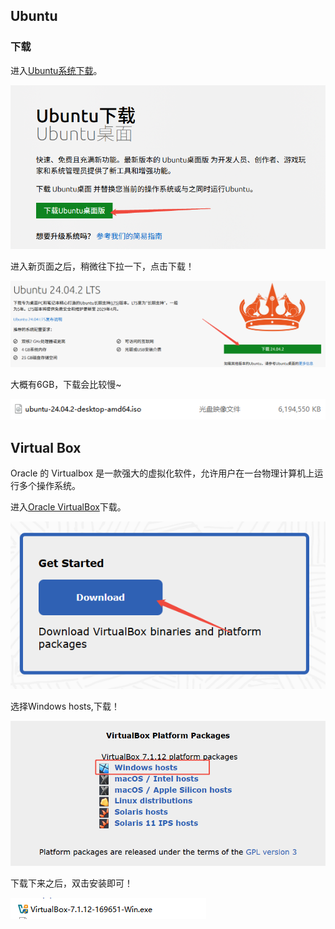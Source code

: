 

## Ubuntu

### 下载

进入[Ubuntu系统下载](https://cn.ubuntu.com/download)。

![image-20250718152239445](./assets/image-20250718152239445.png)

进入新页面之后，稍微往下拉一下，点击下载！

![image-20250718152319540](./assets/image-20250718152319540.png)

大概有6GB，下载会比较慢~

![image-20250718153217862](./assets/image-20250718153217862.png)

## Virtual Box

Oracle 的 Virtualbox 是一款强大的虚拟化软件，允许用户在一台物理计算机上运行多个操作系统。

进入[Oracle VirtualBox](https://www.virtualbox.org/)下载。

![image-20250718153810984](./assets/image-20250718153810984.png)

选择Windows hosts,下载！

![image-20250718153925775](./assets/image-20250718153925775.png)

下载下来之后，双击安装即可！

![image-20250718154044217](./assets/image-20250718154044217.png)